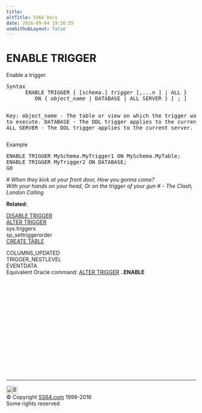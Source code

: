 ```yaml
---
title:
altTitle: SS64 Docs
date: 2016-09-04 19:26:55
useGithubLayout: false
---
```

<!-- #BeginLibraryItem "/Library/head_sql.lbi" --><!-- #EndLibraryItem --><h1>ENABLE TRIGGER</h1>
<p>Enable a trigger.</p>
<pre>Syntax
      ENABLE TRIGGER { [<i>schema</i>.] <i>trigger</i> [,...<i>n</i> ] | ALL }
         ON { <i>object_name</i> | DATABASE | ALL SERVER } [ ; ]

Key:
   object_name - The table or view on which the trigger was created to execute. 
   DATABASE    - The DDL trigger applies to the current database.
   ALL SERVER  - The DDL trigger applies to the current server.
</pre>
<p>Example</p>
<pre>ENABLE TRIGGER MySchema.MyTrigger1 ON MySchema.MyTable;
ENABLE TRIGGER MyTrigger2 ON DATABASE;<br>GO</pre>
<p class="quote"><i># When they kick at your front door,
  How you gonna come?<br>
  With your hands on your head,
  Or on the trigger of your gun #
  - The Clash,
  London Calling</i></p>
<p><b>Related:</b></p>
<p>  <a href="trigger_dis.html">DISABLE TRIGGER</a><br>
  <a href="trigger_a.html">ALTER TRIGGER</a>  <br>
  sys.triggers  <br>
sp_settriggerorder<br>
<a href="table_c.html">CREATE TABLE</a> <br>

  COLUMNS_UPDATED<br>
  TRIGGER_NESTLEVEL<br>
  EVENTDATA<br>
Equivalent Oracle command: <a href="../ora/trigger_a.html">ALTER TRIGGER</a> ..<b>ENABLE </b></p><!-- #BeginLibraryItem "/Library/foot_sql.lbi" --><p>
<!-- ss64-sql -->
<ins class="adsbygoogle" style="display:inline-block;width:300px;height:250px" data-ad-client="ca-pub-6140977852749469" data-ad-slot="6953563613"></ins>
<script>
(adsbygoogle = window.adsbygoogle || []).push({});
</script></p>
<hr>
<div id="bl" class="footer"><a href="trigger_e.html#"><img src="../images/top.png" width="30" height="22" alt="Back to the Top"></a></div>
<div id="br" class="footer, tagline">© Copyright <a href="http://ss64.com/">SS64.com</a> 1999-2016<br>
Some rights reserved</div><!-- #EndLibraryItem -->


